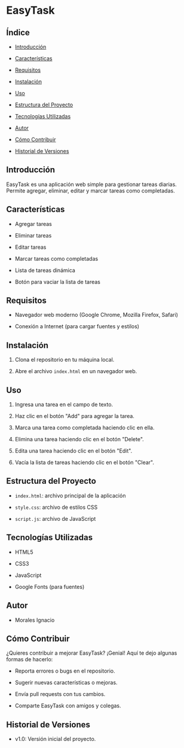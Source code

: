 # EasyTask

## Índice

- [Introducción](#introduccion)
  
- [Características](#caracteristicas)
  
- [Requisitos](#requisitos)
  
- [Instalación](#instalacion)
  
- [Uso](#uso)
  
- [Estructura del Proyecto](#estructura-del-proyecto)
  
- [Tecnologías Utilizadas](#tecnologias-utilizadas)
  
- [Autor](#autor)
  
- [Cómo Contribuir](#como-contribuir)
  
- [Historial de Versiones](#historial-de-versiones)
  

## Introducción
<a name="introduccion"></a>

EasyTask es una aplicación web simple para gestionar tareas diarias. Permite agregar, eliminar, editar y marcar tareas como completadas.

## Características
<a name="caracteristicas"></a>

- Agregar tareas
  
- Eliminar tareas
  
- Editar tareas
  
- Marcar tareas como completadas
  
- Lista de tareas dinámica
  
- Botón para vaciar la lista de tareas
  

## Requisitos
<a name="requisitos"></a>

- Navegador web moderno (Google Chrome, Mozilla Firefox, Safari)
  
- Conexión a Internet (para cargar fuentes y estilos)
  

## Instalación
<a name="instalacion"></a>

1. Clona el repositorio en tu máquina local.
  
2. Abre el archivo `index.html` en un navegador web.
  

## Uso
<a name="uso"></a>

1. Ingresa una tarea en el campo de texto.
  
2. Haz clic en el botón "Add" para agregar la tarea.
  
3. Marca una tarea como completada haciendo clic en ella.
  
4. Elimina una tarea haciendo clic en el botón "Delete".
  
5. Edita una tarea haciendo clic en el botón "Edit".
  
6. Vacía la lista de tareas haciendo clic en el botón "Clear".
  

## Estructura del Proyecto
<a name="estructura-del-proyecto"></a>

- `index.html`: archivo principal de la aplicación
  
- `style.css`: archivo de estilos CSS
  
- `script.js`: archivo de JavaScript
  

## Tecnologías Utilizadas
<a name="tecnologias-utilizadas"></a>

- HTML5
  
- CSS3
  
- JavaScript
  
- Google Fonts (para fuentes)
  

## Autor
<a name="autor"></a>

- Morales Ignacio

## Cómo Contribuir
<a name="como-contribuir"></a>

¿Quieres contribuir a mejorar EasyTask? ¡Genial! Aquí te dejo algunas formas de hacerlo:

- Reporta errores o bugs en el repositorio.
  
- Sugerir nuevas características o mejoras.
  
- Envía pull requests con tus cambios.
  
- Comparte EasyTask con amigos y colegas.
  

## Historial de Versiones
<a name="historial-de-versiones"></a>

- v1.0: Versión inicial del proyecto.
